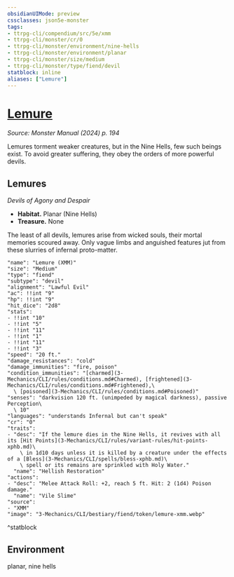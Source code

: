 ```yaml
---
obsidianUIMode: preview
cssclasses: json5e-monster
tags:
- ttrpg-cli/compendium/src/5e/xmm
- ttrpg-cli/monster/cr/0
- ttrpg-cli/monster/environment/nine-hells
- ttrpg-cli/monster/environment/planar
- ttrpg-cli/monster/size/medium
- ttrpg-cli/monster/type/fiend/devil
statblock: inline
aliases: ["Lemure"]
---
```

# [Lemure](3-Mechanics\CLI\bestiary\fiend/lemure-xmm.md)
*Source: Monster Manual (2024) p. 194*  

Lemures torment weaker creatures, but in the Nine Hells, few such beings exist. To avoid greater suffering, they obey the orders of more powerful devils.

## Lemures

*Devils of Agony and Despair*

- **Habitat.** Planar (Nine Hells)  
- **Treasure.** None  

The least of all devils, lemures arise from wicked souls, their mortal memories scoured away. Only vague limbs and anguished features jut from these slurries of infernal proto-matter.

```statblock
"name": "Lemure (XMM)"
"size": "Medium"
"type": "fiend"
"subtype": "devil"
"alignment": "Lawful Evil"
"ac": !!int "9"
"hp": !!int "9"
"hit_dice": "2d8"
"stats":
- !!int "10"
- !!int "5"
- !!int "11"
- !!int "1"
- !!int "11"
- !!int "3"
"speed": "20 ft."
"damage_resistances": "cold"
"damage_immunities": "fire, poison"
"condition_immunities": "[charmed](3-Mechanics/CLI/rules/conditions.md#Charmed), [frightened](3-Mechanics/CLI/rules/conditions.md#Frightened),\
  \ [poisoned](3-Mechanics/CLI/rules/conditions.md#Poisoned)"
"senses": "darkvision 120 ft. (unimpeded by magical darkness), passive Perception\
  \ 10"
"languages": "understands Infernal but can't speak"
"cr": "0"
"traits":
- "desc": "If the lemure dies in the Nine Hells, it revives with all its [Hit Points](3-Mechanics/CLI/rules/variant-rules/hit-points-xphb.md)\
    \ in 1d10 days unless it is killed by a creature under the effects of a [Bless](3-Mechanics/CLI/spells/bless-xphb.md)\
    \ spell or its remains are sprinkled with Holy Water."
  "name": "Hellish Restoration"
"actions":
- "desc": "Melee Attack Roll: +2, reach 5 ft. Hit: 2 (1d4) Poison damage."
  "name": "Vile Slime"
"source":
- "XMM"
"image": "3-Mechanics/CLI/bestiary/fiend/token/lemure-xmm.webp"
```
^statblock

## Environment

planar, nine hells